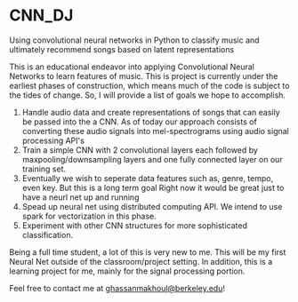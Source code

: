 # CNN_DJ
Using convolutional neural networks in Python to classify music and ultimately recommend songs based on latent representations

This is an educational endeavor into applying Convolutional Neural Networks to learn features of music. 
This is project is currently under the earliest phases of construction, which means much of the code is subject to the 
tides of change. So, I will provide a list of goals we hope to accomplish.

1. Handle audio data and create representations of songs that can easily be passed into the a CNN.
  As of today our approach consists of converting these audio signals into mel-spectrograms using 
  audio signal processing API's
2. Train a simple CNN with 2 convolutional layers each followed by maxpooling/downsampling layers
  and one fully connected layer on our training set.
3. Eventually we wish to seperate data features such as, genre, tempo, even key. But this is a long term goal
  Right now it would be great just to have a neurl net up and running
4. Spead up neural net using distributed computing API. We intend to use spark for vectorization in this phase.
5. Experiment with other CNN structures for more sophisticated classification. 

Being a full time student, a lot of this is very new to me. This will be my first Neural Net outside of the classroom/project setting.
In addition, this is a learning project for me, mainly for the signal processing portion.

Feel free to contact me at ghassanmakhoul@berkeley.edu!
